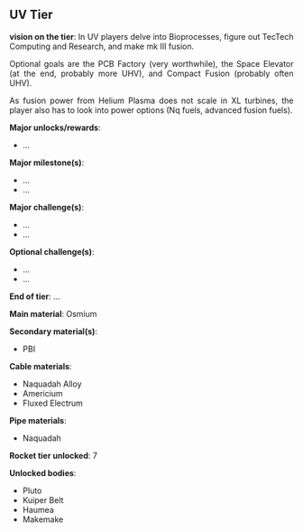 ## UV Tier
<div align="justify">

**vision on the tier**:
In UV players delve into Bioprocesses, figure out TecTech Computing and Research, and make mk III fusion.

Optional goals are the PCB Factory (very worthwhile), the Space Elevator (at the end, probably more UHV), and Compact Fusion (probably often UHV).

As fusion power from Helium Plasma does not scale in XL turbines, the player also has to look into power options (Nq fuels, advanced fusion fuels).


**Major unlocks/rewards**:
- ...

**Major milestone(s)**:
- ...
- ...

**Major challenge(s)**:
- ...
- ...

**Optional challenge(s)**:
- ...
- ...

**End of tier**: ...

**Main material**: Osmium

**Secondary material(s)**:
- PBI

**Cable materials**:
- Naquadah Alloy
- Americium
- Fluxed Electrum

**Pipe materials**:
- Naquadah

**Rocket tier unlocked**: 7

**Unlocked bodies**:
- Pluto
- Kuiper Belt
- Haumea
- Makemake

</div>
